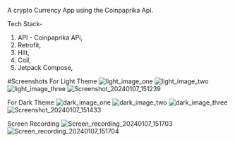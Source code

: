 A crypto Currency App using the Coinpaprika Api.

Tech Stack-
1. API - Coinpaprika APi,
2. Retrofit,
3. Hilt,
4. Coil,
5. Jetpack Compose,

#Screenshots
For Light Theme
![light_image_one](https://github.com/ttakpotosu2/CryptoApp/assets/105734117/23263b57-dbe2-4aaa-9955-2862e5aea13d)
![light_image_two](https://github.com/ttakpotosu2/CryptoApp/assets/105734117/49b8a514-6a08-48d1-8389-b648d04e55fc)
![light_image_three](https://github.com/ttakpotosu2/CryptoApp/assets/105734117/d0688eef-caab-4098-8192-104618ef900d)
![Screenshot_20240107_151239](https://github.com/ttakpotosu2/CryptoApp/assets/105734117/17dcaa7f-6d7e-48d8-8fcc-65a786f2760c)

For Dark Theme
![dark_image_one](https://github.com/ttakpotosu2/CryptoApp/assets/105734117/a3761293-d471-44ab-a7c5-ad0e1073c097)
![dark_image_two](https://github.com/ttakpotosu2/CryptoApp/assets/105734117/855ff52a-5a71-4cbf-be84-0c785acbd2d7)
![dark_image_three](https://github.com/ttakpotosu2/CryptoApp/assets/105734117/6458e6cc-0008-4542-a83c-e306b831a507)
![Screenshot_20240107_151433](https://github.com/ttakpotosu2/CryptoApp/assets/105734117/4463cca8-1781-4e87-a07b-361f14b71d65)

Screen Recording
![Screen_recording_20240107_151703](https://github.com/ttakpotosu2/CryptoApp/assets/105734117/0791ceab-ca5b-491c-a92c-3f6f72b1b783)
![Screen_recording_20240107_151704](https://github.com/ttakpotosu2/CryptoApp/assets/105734117/04ad5c6c-e727-4353-bf8f-9534acbaa6ab)
